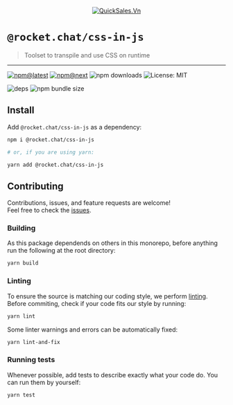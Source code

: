 <!--header-->

<p align="center">
  <a href="https://rocket.chat" title="QuickSales.Vn">
    <img src="https://github.com/QuickSales/QuickSales.Vn.Artwork/raw/master/Logos/2020/png/logo-horizontal-red.png" alt="QuickSales.Vn" />
  </a>
</p>

# `@rocket.chat/css-in-js`

> Toolset to transpile and use CSS on runtime

---

[![npm@latest](https://img.shields.io/npm/v/@rocket.chat/css-in-js/latest?style=flat-square)](https://www.npmjs.com/package/@rocket.chat/css-in-js/v/latest) [![npm@next](https://img.shields.io/npm/v/@rocket.chat/css-in-js/next?style=flat-square)](https://www.npmjs.com/package/@rocket.chat/css-in-js/v/next) ![npm downloads](https://img.shields.io/npm/dw/@rocket.chat/css-in-js?style=flat-square) ![License: MIT](https://img.shields.io/npm/l/@rocket.chat/css-in-js?style=flat-square)

![deps](https://img.shields.io/librariesio/release/npm/@rocket.chat/css-in-js?style=flat-square) ![npm bundle size](https://img.shields.io/bundlephobia/min/@rocket.chat/css-in-js?style=flat-square)

<!--/header-->

## Install

<!--install-->

Add `@rocket.chat/css-in-js` as a dependency:

```sh
npm i @rocket.chat/css-in-js

# or, if you are using yarn:

yarn add @rocket.chat/css-in-js
```

<!--/install-->

## Contributing

<!--contributing(msg)-->

Contributions, issues, and feature requests are welcome!<br />
Feel free to check the [issues](https://github.com/QuickSales/fuselage/issues).

<!--/contributing(msg)-->

### Building

As this package dependends on others in this monorepo, before anything run the following at the root directory:

<!--yarn(build)-->

```sh
yarn build
```

<!--/yarn(build)-->

### Linting

To ensure the source is matching our coding style, we perform [linting](<https://en.wikipedia.org/wiki/Lint_(software)>).
Before commiting, check if your code fits our style by running:

<!--yarn(lint)-->

```sh
yarn lint
```

<!--/yarn(lint)-->

Some linter warnings and errors can be automatically fixed:

<!--yarn(lint-and-fix)-->

```sh
yarn lint-and-fix
```

<!--/yarn(lint-and-fix)-->

### Running tests

Whenever possible, add tests to describe exactly what your code do. You can run them by yourself:

<!--yarn(test)-->

```sh
yarn test
```

<!--/yarn(test)-->
